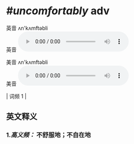 # ***\#uncomfortably*** adv
英音 ʌn'kʌmftəbli  
英音
<audio src="./media/uncomfortably-B.aac" controls="controls"></audio>

美音 ʌn'kʌmftəbli  
美音
<audio src="./media/uncomfortably.aac" controls="controls"></audio>



| 词频 1 |  

英文释义
---
### 1.*高义频：* **不舒服地；不自在地**  


